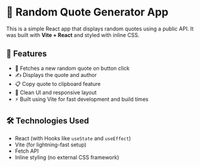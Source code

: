 # 🎯 Random Quote Generator App

This is a simple React app that displays random quotes using a public API. It was built with **Vite + React** and styled with inline CSS.

## 🚀 Features

- 🎲 Fetches a new random quote on button click
- ✍️ Displays the quote and author
- 📋 Copy quote to clipboard feature
- 🧠 Clean UI and responsive layout
- ⚡ Built using Vite for fast development and build times

## 🛠️ Technologies Used

- React (with Hooks like `useState` and `useEffect`)
- Vite (for lightning-fast setup)
- Fetch API
- Inline styling (no external CSS framework)

